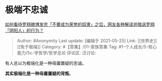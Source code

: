 # 极端不忠诚
[如何看待罗翔微博发完「不要成为荣誉的奴隶」之后，网友各种解读并暗讽罗翔「阴阳人」的行为？](https://www.zhihu.com/question/420057932/answer/1461844937)

> Author: #Anonymity
> Last update: [编辑于 2021-05-25]
> Link: [[世界史]] [[免于极端]]
> Category: #【答集】/01-家族答集
> Tag: #1-个人成长/5-核心能力/5c-学哲学/哲学总论 
> 评论区:
> 泛讨论:

有人总以为极端化是一种毋庸置疑的忠诚。

**其实极端化是一种毋庸置疑的背叛**。

